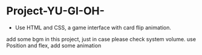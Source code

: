 # Project-YU-GI-OH-
* Use HTML and CSS, a game interface with card flip animation.


add some bgm in this project, just in case please check system volume.
use Position and flex, add some animation
